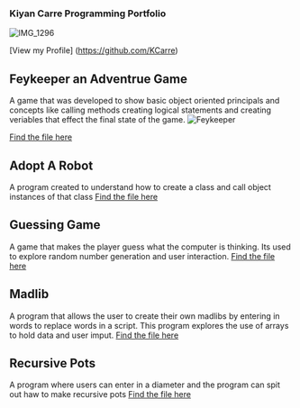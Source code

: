 ### Kiyan Carre Programming Portfolio     
![IMG_1296](https://user-images.githubusercontent.com/50528630/141411718-03808784-1baa-4ea7-8a86-0a3b5c711b09.png)


[View my Profile] (https://github.com/KCarre)


## Feykeeper an Adventrue Game
  A game that was developed to show basic object oriented principals and concepts like calling methods creating logical statements and creating veriables that effect the final     state of the game.
  ![Feykeeper](https://user-images.githubusercontent.com/50528630/141410133-f8ed32ce-297e-4c27-8f15-4abb7eb702cb.png)

[Find the file here](https://github.com/KCarre/kcarre.github.io/files/7524821/AdventureGameFinal.zip)

## Adopt A Robot
   A program created to understand how to create a class and call object instances of that class
[Find the file here](https://github.com/KCarre/kcarre.github.io/files/7524804/Adobt_a_Robot.zip)   

## Guessing Game
   A game that makes the player guess what the computer is thinking. Its used to explore random number generation and  user interaction.
[Find the file here](https://github.com/KCarre/kcarre.github.io/files/7524828/GuessingGame.zip)

## Madlib
  A program that allows the user to create their own madlibs by entering in words to replace words in  a script. This program explores the use of arrays to hold data and user     imput.
[Find the file here](https://github.com/KCarre/kcarre.github.io/files/7524831/Madlib.zip)

## Recursive Pots
A program where users can enter in a diameter and the program can spit out haw to make recursive pots
[Find the file here](https://github.com/KCarre/kcarre.github.io/files/7524887/recursive.pots.zip)

